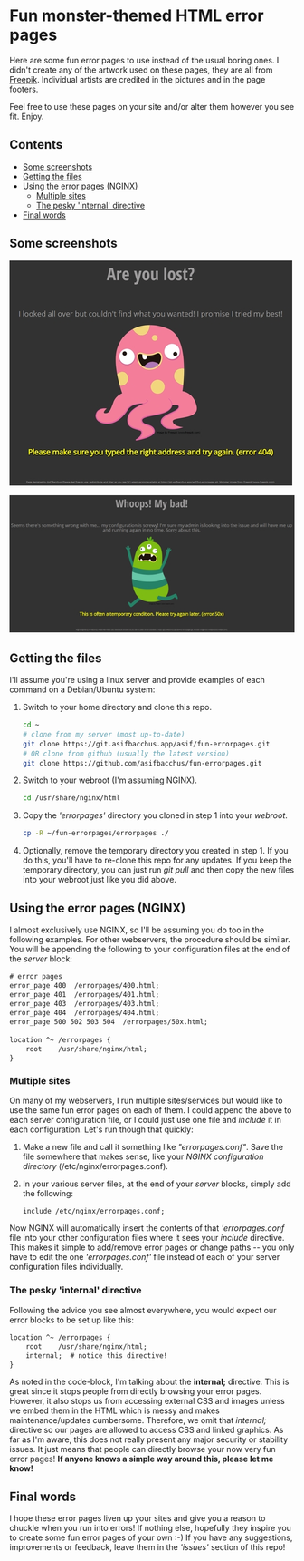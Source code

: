 # Fun monster-themed HTML error pages <!-- omit in toc -->

Here are some fun error pages to use instead of the usual boring ones.  I didn't create any of the artwork used on these pages, they are all from [Freepik](http://www.freepik.com).  Individual artists are credited in the pictures and in the page footers.

Feel free to use these pages on your site and/or alter them however you see fit.  Enjoy.

## Contents <!-- omit in toc -->

- [Some screenshots](#some-screenshots)
- [Getting the files](#getting-the-files)
- [Using the error pages (NGINX)](#using-the-error-pages-nginx)
  - [Multiple sites](#multiple-sites)
  - [The pesky 'internal' directive](#the-pesky-internal-directive)
- [Final words](#final-words)

## Some screenshots

![404 screenshot](screenshots/404.jpg "404 error page")

![50x screenshot](screenshots/50x.jpg "50x error page")

## Getting the files

I'll assume you're using a linux server and provide examples of each command on a Debian/Ubuntu system:

1. Switch to your home directory and clone this repo.

    ```bash
    cd ~
    # clone from my server (most up-to-date)
    git clone https://git.asifbacchus.app/asif/fun-errorpages.git
    # OR clone from github (usually the latest version)
    git clone https://github.com/asifbacchus/fun-errorpages.git
    ```

2. Switch to your webroot (I'm assuming NGINX).

    ```bash
    cd /usr/share/nginx/html
    ```

3. Copy the *'errorpages'* directory you cloned in step 1 into your *webroot*.

    ```bash
    cp -R ~/fun-errorpages/errorpages ./
    ```

4. Optionally, remove the temporary directory you created in step 1.  If you do this, you'll have to re-clone this repo for any updates.  If you keep the temporary directory, you can just run *git pull* and then copy the new files into your webroot just like you did above.

## Using the error pages (NGINX)

I almost exclusively use NGINX, so I'll be assuming you do too in the following examples.  For other webservers, the procedure should be similar.  You will be appending the following to your configuration files at the end of the *server* block:

```nginx
# error pages
error_page 400  /errorpages/400.html;
error_page 401  /errorpages/401.html;
error_page 403  /errorpages/403.html;
error_page 404  /errorpages/404.html;
error_page 500 502 503 504  /errorpages/50x.html;

location ^~ /errorpages {
    root    /usr/share/nginx/html;
}
```

### Multiple sites

On many of my webservers, I run multiple sites/services but would like to use the same fun error pages on each of them.  I could append the above to each server configuration file, or I could just use one file and *include* it in each configuration.  Let's run though that quickly:

1. Make a new file and call it something like *"errorpages.conf"*.  Save the file somewhere that makes sense, like your *NGINX configuration directory* (/etc/nginx/errorpages.conf).
2. In your various server files, at the end of your *server* blocks, simply add the following:

    ```nginx
    include /etc/nginx/errorpages.conf;
    ```

Now NGINX will automatically insert the contents of that *'errorpages.conf* file into your other configuration files where it sees your *include* directive.  This makes it simple to add/remove error pages or change paths -- you only have to edit the one *'errorpages.conf'* file instead of each of your server configuration files individually.

### The pesky 'internal' directive

Following the advice you see almost everywhere, you would expect our error blocks to be set up like this:

```nginx
location ^~ /errorpages {
    root    /usr/share/nginx/html;
    internal;  # notice this directive!
}
```

As noted in the code-block, I'm talking about the **internal;** directive.  This is great since it stops people from directly browsing your error pages.  However, it also stops us from accessing external CSS and images unless we embed them in the HTML which is messy and makes maintenance/updates cumbersome.  Therefore, we omit that *internal;* directive so our pages are allowed to access CSS and linked graphics.  As far as I'm aware, this does not really present any major security or stability issues.  It just means that people can directly browse your now very fun error pages!  **If anyone knows a simple way around this, please let me know!**

## Final words

I hope these error pages liven up your sites and give you a reason to chuckle when you run into errors!  If nothing else, hopefully they inspire you to create some fun error pages of your own :-)  If you have any suggestions, improvements or feedback, leave them in the *'issues'* section of this repo!
